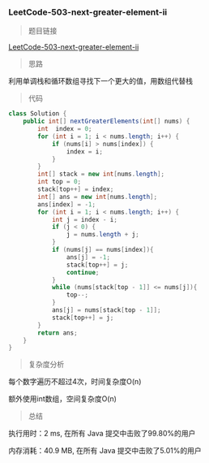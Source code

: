 ### LeetCode-503-next-greater-element-ii

> 题目链接

[LeetCode-503-next-greater-element-ii](https://leetcode-cn.com/problems/next-greater-element-ii/)

> 思路

利用单调栈和循环数组寻找下一个更大的值，用数组代替栈

> 代码

```java
class Solution {
    public int[] nextGreaterElements(int[] nums) {
        int  index = 0;
        for (int i = 1; i < nums.length; i++) {
            if (nums[i] > nums[index]) {
                index = i;
            }
        }
        int[] stack = new int[nums.length];
        int top = 0;
        stack[top++] = index;
        int[] ans = new int[nums.length];
        ans[index] = -1;
        for (int i = 1; i < nums.length; i++) {
            int j = index - i;
            if (j < 0) {
                j = nums.length + j;
            }
            if (nums[j] == nums[index]){
                ans[j] = -1;
                stack[top++] = j;
                continue;
            }
            while (nums[stack[top - 1]] <= nums[j]){
                top--;
            }
            ans[j] = nums[stack[top - 1]];
            stack[top++] = j;
        }
        return ans;
    }
}
```

> 复杂度分析

每个数字遍历不超过4次，时间复杂度O(n)

额外使用int数组，空间复杂度O(n)

> 总结

执行用时：2 ms, 在所有 Java 提交中击败了99.80%的用户

内存消耗：40.9 MB, 在所有 Java 提交中击败了5.01%的用户
